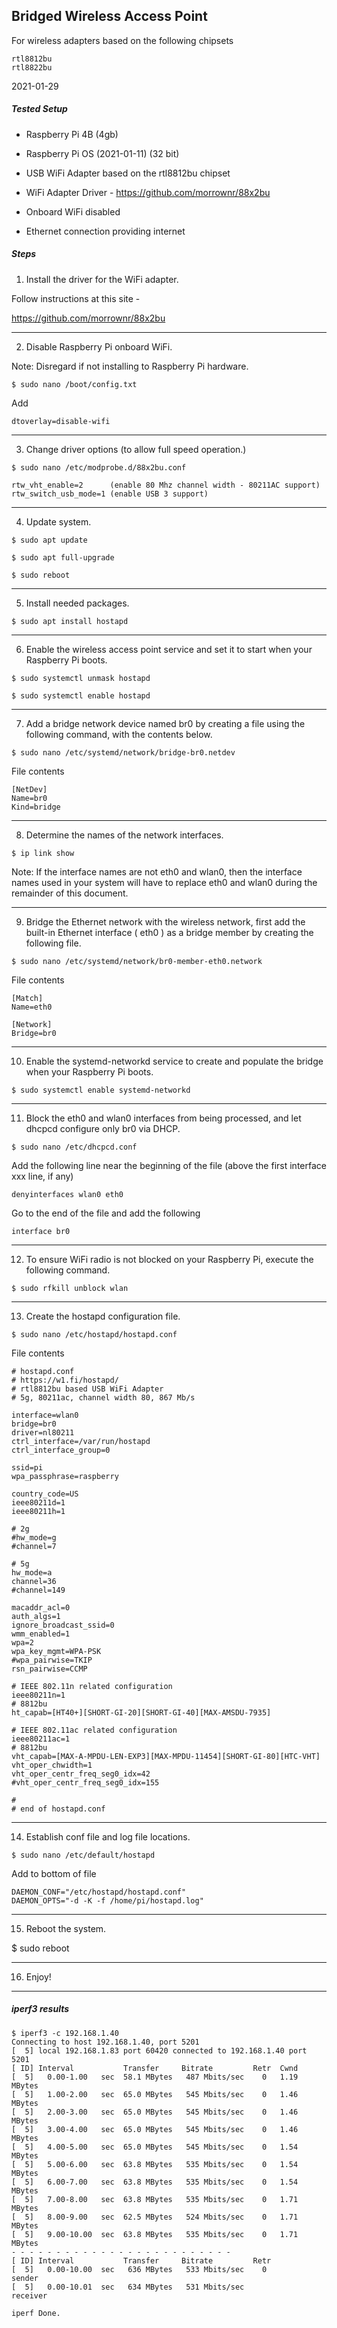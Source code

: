 ## Bridged Wireless Access Point

For wireless adapters based on the following chipsets
```
rtl8812bu
rtl8822bu
```
2021-01-29

##### Tested Setup

- Raspberry Pi 4B (4gb)

- Raspberry Pi OS (2021-01-11) (32 bit)

- USB WiFi Adapter based on the rtl8812bu chipset

- WiFi Adapter Driver - https://github.com/morrownr/88x2bu

- Onboard WiFi disabled

- Ethernet connection providing internet

##### Steps

1. Install the driver for the WiFi adapter.

Follow instructions at this site -

https://github.com/morrownr/88x2bu

-----

2. Disable Raspberry Pi onboard WiFi.

Note: Disregard if not installing to Raspberry Pi hardware.
```
$ sudo nano /boot/config.txt
```
Add
```
dtoverlay=disable-wifi
```
-----

3. Change driver options (to allow full speed operation.)
```
$ sudo nano /etc/modprobe.d/88x2bu.conf
```
```
rtw_vht_enable=2      (enable 80 Mhz channel width - 80211AC support)
rtw_switch_usb_mode=1 (enable USB 3 support)
```
-----

4. Update system.
```
$ sudo apt update

$ sudo apt full-upgrade

$ sudo reboot
```
-----

5. Install needed packages.
```
$ sudo apt install hostapd
```
-----

6. Enable the wireless access point service and set it to start
   when your Raspberry Pi boots.
```
$ sudo systemctl unmask hostapd

$ sudo systemctl enable hostapd
```
-----

7. Add a bridge network device named br0 by creating a file using
   the following command, with the contents below.
```
$ sudo nano /etc/systemd/network/bridge-br0.netdev
```
File contents
```
[NetDev]
Name=br0
Kind=bridge
```
-----

8. Determine the names of the network interfaces.
```
$ ip link show
```
Note: If the interface names are not eth0 and wlan0, then the
interface names used in your system will have to replace eth0
and wlan0 during the remainder of this document.

-----

9. Bridge the Ethernet network with the wireless network, first
   add the built-in Ethernet interface ( eth0 ) as a bridge
   member by creating the following file.
```
$ sudo nano /etc/systemd/network/br0-member-eth0.network
```
File contents
```
[Match]
Name=eth0

[Network]
Bridge=br0
```
-----

10. Enable the systemd-networkd service to create and populate
    the bridge when your Raspberry Pi boots.
```
$ sudo systemctl enable systemd-networkd
```
-----

11. Block the eth0 and wlan0 interfaces from being
processed, and let dhcpcd configure only br0 via DHCP.
```
$ sudo nano /etc/dhcpcd.conf
```
Add the following line near the beginning of the file (above the
first interface xxx line, if any)
```
denyinterfaces wlan0 eth0
```
Go to the end of the file and add the following
```
interface br0
```
-----

12. To ensure WiFi radio is not blocked on your Raspberry Pi,
    execute the following command.
```
$ sudo rfkill unblock wlan
```
-----

13. Create the hostapd configuration file.
```
$ sudo nano /etc/hostapd/hostapd.conf
```
File contents
```
# hostapd.conf
# https://w1.fi/hostapd/
# rtl8812bu based USB WiFi Adapter
# 5g, 80211ac, channel width 80, 867 Mb/s

interface=wlan0
bridge=br0
driver=nl80211
ctrl_interface=/var/run/hostapd
ctrl_interface_group=0

ssid=pi
wpa_passphrase=raspberry

country_code=US
ieee80211d=1
ieee80211h=1

# 2g
#hw_mode=g
#channel=7

# 5g
hw_mode=a
channel=36
#channel=149

macaddr_acl=0
auth_algs=1
ignore_broadcast_ssid=0
wmm_enabled=1
wpa=2
wpa_key_mgmt=WPA-PSK
#wpa_pairwise=TKIP
rsn_pairwise=CCMP

# IEEE 802.11n related configuration
ieee80211n=1
# 8812bu
ht_capab=[HT40+][SHORT-GI-20][SHORT-GI-40][MAX-AMSDU-7935]

# IEEE 802.11ac related configuration
ieee80211ac=1
# 8812bu
vht_capab=[MAX-A-MPDU-LEN-EXP3][MAX-MPDU-11454][SHORT-GI-80][HTC-VHT]
vht_oper_chwidth=1
vht_oper_centr_freq_seg0_idx=42
#vht_oper_centr_freq_seg0_idx=155

#
# end of hostapd.conf
```
-----

14. Establish conf file and log file locations.
```
$ sudo nano /etc/default/hostapd
```
Add to bottom of file
```
DAEMON_CONF="/etc/hostapd/hostapd.conf"
DAEMON_OPTS="-d -K -f /home/pi/hostapd.log"
```
-----

15. Reboot the system.

$ sudo reboot

-----

16. Enjoy!

-----

##### iperf3 results
```
$ iperf3 -c 192.168.1.40
Connecting to host 192.168.1.40, port 5201
[  5] local 192.168.1.83 port 60420 connected to 192.168.1.40 port 5201
[ ID] Interval           Transfer     Bitrate         Retr  Cwnd
[  5]   0.00-1.00   sec  58.1 MBytes   487 Mbits/sec    0   1.19 MBytes       
[  5]   1.00-2.00   sec  65.0 MBytes   545 Mbits/sec    0   1.46 MBytes       
[  5]   2.00-3.00   sec  65.0 MBytes   545 Mbits/sec    0   1.46 MBytes       
[  5]   3.00-4.00   sec  65.0 MBytes   545 Mbits/sec    0   1.46 MBytes       
[  5]   4.00-5.00   sec  65.0 MBytes   545 Mbits/sec    0   1.54 MBytes       
[  5]   5.00-6.00   sec  63.8 MBytes   535 Mbits/sec    0   1.54 MBytes       
[  5]   6.00-7.00   sec  63.8 MBytes   535 Mbits/sec    0   1.54 MBytes       
[  5]   7.00-8.00   sec  63.8 MBytes   535 Mbits/sec    0   1.71 MBytes       
[  5]   8.00-9.00   sec  62.5 MBytes   524 Mbits/sec    0   1.71 MBytes       
[  5]   9.00-10.00  sec  63.8 MBytes   535 Mbits/sec    0   1.71 MBytes       
- - - - - - - - - - - - - - - - - - - - - - - - -
[ ID] Interval           Transfer     Bitrate         Retr
[  5]   0.00-10.00  sec   636 MBytes   533 Mbits/sec    0             sender
[  5]   0.00-10.01  sec   634 MBytes   531 Mbits/sec                  receiver

iperf Done.

```



